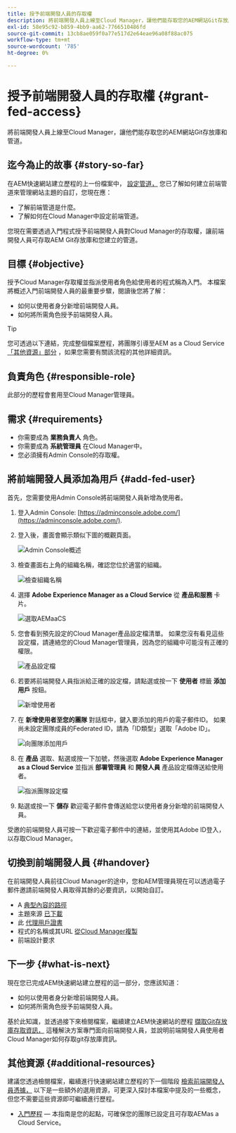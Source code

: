 ```yaml
---
title: 授予前端開發人員的存取權
description: 將前端開發人員上線至Cloud Manager，讓他們能存取您的AEM網站Git存放庫和管道。
exl-id: 58e95c92-b859-4bb9-aa62-7766510486fd
source-git-commit: 13cb8ae059f0a77e517d2e64eae96a08f88ac075
workflow-type: tm+mt
source-wordcount: '785'
ht-degree: 0%

---
```


# 授予前端開發人員的存取權 {#grant-fed-access}

將前端開發人員上線至Cloud Manager，讓他們能存取您的AEM網站Git存放庫和管道。

## 迄今為止的故事 {#story-so-far}

在AEM快速網站建立歷程的上一份檔案中， [設定管道，](pipeline-setup.md) 您已了解如何建立前端管道來管理網站主題的自訂，您現在應：

* 了解前端管道是什麼。
* 了解如何在Cloud Manager中設定前端管道。

您現在需要透過入門程式授予前端開發人員對Cloud Manager的存取權，讓前端開發人員可存取AEM Git存放庫和您建立的管道。

## 目標 {#objective}

授予Cloud Manager存取權並指派使用者角色給使用者的程式稱為入門。 本檔案將概述入門前端開發人員的最重要步驟，閱讀後您將了解：

* 如何以使用者身分新增前端開發人員。
* 如何將所需角色授予前端開發人員。

>[!TIP]
>
>您可透過以下連結，完成整個檔案歷程，將團隊引導至AEM as a Cloud Service [「其他資源」部分](#additional-resources) ，如果您需要有關該流程的其他詳細資訊。

## 負責角色 {#responsible-role}

此部分的歷程會套用至Cloud Manager管理員。

## 需求 {#requirements}

* 你需要成為 **業務負責人** 角色。
* 你需要成為 **系統管理員** 在Cloud Manager中。
* 您必須擁有Admin Console的存取權。

## 將前端開發人員添加為用戶 {#add-fed-user}

首先，您需要使用Admin Console將前端開發人員新增為使用者。

1. 登入Admin Console: [https://adminconsole.adobe.com/](https://adminconsole.adobe.com/).

1. 登入後，畫面會顯示類似下圖的概觀頁面。

   ![Admin Console概述](assets/admin-console.png)

1. 檢查畫面右上角的組織名稱，確認您位於適當的組織。

   ![檢查組織名稱](assets/correct-org.png)

1. 選擇 **Adobe Experience Manager as a Cloud Service** 從 **產品和服務** 卡片。

   ![選取AEMaaCS](assets/select-aemaacs.png)

1. 您會看到預先設定的Cloud Manager產品設定檔清單。 如果您沒有看見這些設定檔，請連絡您的Cloud Manager管理員，因為您的組織中可能沒有正確的權限。

   ![產品設定檔](assets/product-profiles.png)

1. 若要將前端開發人員指派給正確的設定檔，請點選或按一下 **使用者** 標籤 **添加用戶** 按鈕。

   ![新增使用者](assets/add-user.png)

1. 在 **新增使用者至您的團隊** 對話框中，鍵入要添加的用戶的電子郵件ID。 如果尚未設定團隊成員的Federated ID，請為「ID類型」選取「Adobe ID」。

   ![向團隊添加用戶](assets/add-to-team.png)

1. 在 **產品** 選取、點選或按一下加號，然後選取 **Adobe Experience Manager as a Cloud Service** 並指派 **部署管理員** 和 **開發人員** 產品設定檔傳送給使用者。

   ![指派團隊設定檔](assets/assign-team.png)

1. 點選或按一下 **儲存** 歡迎電子郵件會傳送給您以使用者身分新增的前端開發人員。

受邀的前端開發人員可按一下歡迎電子郵件中的連結，並使用其Adobe ID登入，以存取Cloud Manager。

## 切換到前端開發人員 {#handover}

在前端開發人員前往Cloud Manager的途中，您和AEM管理員現在可以透過電子郵件邀請前端開發人員取得其餘的必要資訊，以開始自訂。

* A [典型內容的路徑](#example-page)
* 主題來源 [已下載](#download-theme)
* 此 [代理用戶證書](#proxy-user)
* 程式的名稱或其URL [從Cloud Manager複製](pipeline-setup.md#login)
* 前端設計要求

## 下一步 {#what-is-next}

現在您已完成AEM快速網站建立歷程的這一部分，您應該知道：

* 如何以使用者身分新增前端開發人員。
* 如何將所需角色授予前端開發人員。

基於此知識，並透過接下來檢閱檔案，繼續建立AEM快速網站的歷程 [擷取Git存放庫存取資訊，](retrieve-access.md) 這種解決方案專門面向前端開發人員，並說明前端開發人員使用者Cloud Manager如何存取git存放庫資訊。

## 其他資源 {#additional-resources}

建議您透過檢閱檔案，繼續進行快速網站建立歷程的下一個階段 [檢索前端開發人員憑據，](retrieve-access.md) 以下是一些額外的選用資源，可更深入探討本檔案中提及的一些概念，但您不需要這些資源即可繼續進行歷程。

* [入門歷程](/help/journey-onboarding/overview.md)  — 本指南是您的起點，可確保您的團隊已設定且可存取AEMas a Cloud Service。
